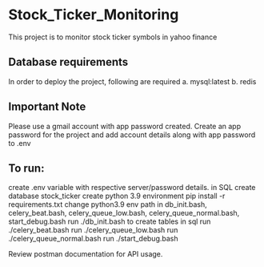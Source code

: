 # Stock_Ticker_Monitoring
This project is to monitor stock ticker symbols in yahoo finance

## Database requirements 
In order to deploy the project, following are required 
a. mysql:latest 
b. redis

## Important Note
Please use a gmail account with app password created. Create an app password for the project and add account details along with app password to .env


## To run:
create .env variable with respective server/password details.
in SQL create database stock_ticker
create python 3.9 environment
pip install -r requirements.txt
change python3.9 env path in db_init.bash, celery_beat.bash, celery_queue_low.bash, celery_queue_normal.bash, start_debug.bash
run ./db_init.bash to create tables in sql
run ./celery_beat.bash
run ./celery_queue_low.bash
run ./celery_queue_normal.bash
run ./start_debug.bash

Review postman documentation for API usage.
